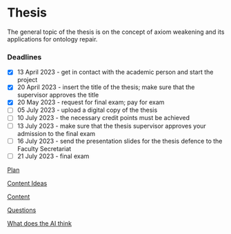 # Thesis

The general topic of the thesis is on the concept of axiom weakening and its applications for ontology repair.

### Deadlines

- [x]  13 April 2023 - get in contact with the academic person and start the project
- [x]  20 April 2023 - insert the title of the thesis; make sure that the supervisor approves the title
- [x]  20 May 2023 - request for final exam; pay for exam
- [ ]  05 July 2023 - upload a digital copy of the thesis
- [ ]  10 July 2023 - the necessary credit points must be achieved
- [ ]  13 July 2023 - make sure that the thesis supervisor approves your admission to the final exam
- [ ]  16 July 2023 - send the presentation slides for the thesis defence to the Faculty Secretariat
- [ ]  21 July 2023 - final exam

[Plan](Thesis/Plan.md)

[Content Ideas](Thesis/Content%20Ideas.md)

[Content](Thesis/Content.md)

[Questions](Thesis/Questions.md)

[What does the AI think](Thesis/What%20does%20the%20AI%20think.md)
